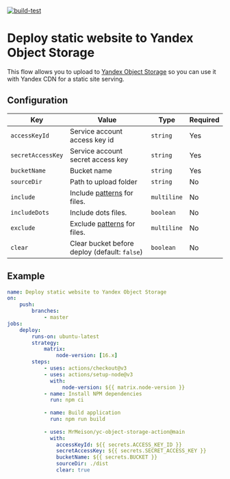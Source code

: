 [![build-test](https://github.com/MrMeison/yc-object-storage-action/actions/workflows/test.yml/badge.svg)](https://github.com/MrMeison/yc-object-storage-action/actions/workflows/test.yml)

# Deploy static website to Yandex Object Storage

This flow allows you to upload to [Yandex Object Storage](https://cloud.yandex.ru/docs/storage/operations/hosting/setup) 
so you can use it with Yandex CDN for a static site serving.

## Configuration

| Key                              | Value                                         | Type      | Required |
|----------------------------------|-----------------------------------------------| --------- | -------- |
| `accessKeyId`     | Service account access key id                 | `string`  | Yes      |
| `secretAccessKey` | Service account secret access key             | `string`  | Yes      |
| `bucketName`       | Bucket name                                   | `string`  | Yes      |
| `sourceDir`                           | Path to upload folder                         | `string`  | No      |
| `include`                           | Include [patterns](https://github.com/mrmlnc/fast-glob#pattern-syntax) for files.                         | `multiline`  | No      |
| `includeDots`                           | Include dots files.                         | `boolean`  | No      |
| `exclude`                           | Exclude [patterns](https://github.com/mrmlnc/fast-glob#pattern-syntax) for files.                         | `multiline`  | No      |
| `clear`                          | Clear bucket before deploy (default: `false`) | `boolean` | No       |

## Example

```yaml
name: Deploy static website to Yandex Object Storage
on:
    push:
        branches:
            - master
jobs:
    deploy:
        runs-on: ubuntu-latest
        strategy:
            matrix:
                node-version: [16.x]
        steps:
            - uses: actions/checkout@v3
            - uses: actions/setup-node@v3
              with:
                  node-version: ${{ matrix.node-version }}    
            - name: Install NPM dependencies
              run: npm ci
    
            - name: Build application
              run: npm run build
    
            - uses: MrMeison/yc-object-storage-action@main
              with:
                accessKeyId: ${{ secrets.ACCESS_KEY_ID }}
                secretAccessKey: ${{ secrets.SECRET_ACCESS_KEY }}
                bucketName: ${{ secrets.BUCKET }}
                sourceDir: ./dist
                clear: true
```